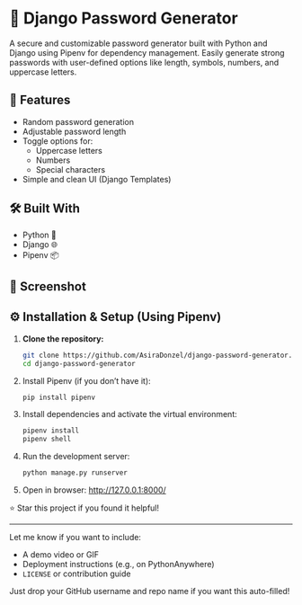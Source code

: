 # 🔐 Django Password Generator

A secure and customizable password generator built with Python and Django using Pipenv for dependency management. Easily generate strong passwords with user-defined options like length, symbols, numbers, and uppercase letters.

## 🚀 Features

- Random password generation
- Adjustable password length
- Toggle options for:
  - Uppercase letters
  - Numbers
  - Special characters
- Simple and clean UI (Django Templates)

## 🛠️ Built With

- Python 🐍
- Django 🌐
- Pipenv 📦

## 📸 Screenshot

## ⚙️ Installation & Setup (Using Pipenv)

1. **Clone the repository:**
   ```bash
   git clone https://github.com/AsiraDonzel/django-password-generator.git
   cd django-password-generator
2. Install Pipenv (if you don’t have it):
   ```bash
   pip install pipenv
3. Install dependencies and activate the virtual environment:
    ```bash   
   pipenv install
   pipenv shell
4. Run the development server:
    ```bash 
   python manage.py runserver
5. Open in browser:
   http://127.0.0.1:8000/

⭐️ Star this project if you found it helpful!

---

Let me know if you want to include:

- A demo video or GIF
- Deployment instructions (e.g., on PythonAnywhere)
- `LICENSE` or contribution guide

Just drop your GitHub username and repo name if you want this auto-filled!

   
  
 

